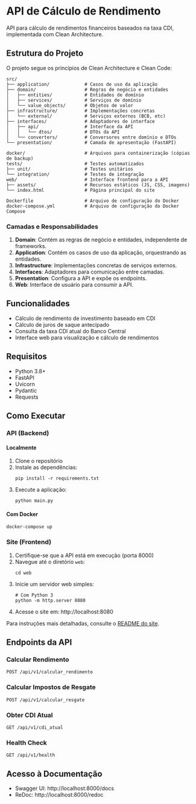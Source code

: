 # API de Cálculo de Rendimento

API para cálculo de rendimentos financeiros baseados na taxa CDI, implementada com Clean Architecture.

## Estrutura do Projeto

O projeto segue os princípios de Clean Architecture e Clean Code:

```
src/
├── application/             # Casos de uso da aplicação
├── domain/                  # Regras de negócio e entidades
│   ├── entities/            # Entidades de domínio
│   ├── services/            # Serviços de domínio
│   └── value_objects/       # Objetos de valor
├── infrastructure/          # Implementações concretas
│   └── external/            # Serviços externos (BCB, etc)
├── interfaces/              # Adaptadores de interface
│   ├── api/                 # Interface da API
│   │   └── dtos/            # DTOs da API
│   └── converters/          # Conversores entre domínio e DTOs
└── presentation/            # Camada de apresentação (FastAPI)

docker/                      # Arquivos para containerização (cópias de backup)
tests/                       # Testes automatizados
├── unit/                    # Testes unitários
└── integration/             # Testes de integração
web/                         # Interface frontend para a API
├── assets/                  # Recursos estáticos (JS, CSS, imagens)
└── index.html               # Página principal do site

Dockerfile                   # Arquivo de configuração do Docker
docker-compose.yml           # Arquivo de configuração do Docker Compose
```

### Camadas e Responsabilidades

1. **Domain**: Contém as regras de negócio e entidades, independente de frameworks.
2. **Application**: Contém os casos de uso da aplicação, orquestrando as entidades.
3. **Infrastructure**: Implementações concretas de serviços externos.
4. **Interfaces**: Adaptadores para comunicação entre camadas.
5. **Presentation**: Configura a API e expõe os endpoints.
6. **Web**: Interface de usuário para consumir a API.

## Funcionalidades

- Cálculo de rendimento de investimento baseado em CDI
- Cálculo de juros de saque antecipado
- Consulta da taxa CDI atual do Banco Central
- Interface web para visualização e cálculo de rendimentos

## Requisitos

- Python 3.8+
- FastAPI
- Uvicorn
- Pydantic
- Requests

## Como Executar

### API (Backend)

#### Localmente

1. Clone o repositório
2. Instale as dependências:
   ```
   pip install -r requirements.txt
   ```
3. Execute a aplicação:
   ```
   python main.py
   ```
   
#### Com Docker

```
docker-compose up
```

### Site (Frontend)

1. Certifique-se que a API está em execução (porta 8000)
2. Navegue até o diretório `web`:
   ```
   cd web
   ```
3. Inicie um servidor web simples:
   ```
   # Com Python 3
   python -m http.server 8080
   ```
4. Acesse o site em: http://localhost:8080

Para instruções mais detalhadas, consulte o [README do site](web/README.md).

## Endpoints da API

### Calcular Rendimento
`POST /api/v1/calcular_rendimento`

### Calcular Impostos de Resgate
`POST /api/v1/calcular_resgate`

### Obter CDI Atual
`GET /api/v1/cdi_atual`

### Health Check
`GET /api/v1/health`

## Acesso à Documentação

- Swagger UI: http://localhost:8000/docs
- ReDoc: http://localhost:8000/redoc 